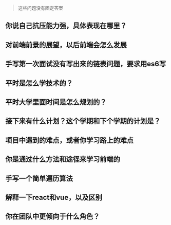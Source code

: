 > 这些问题没有固定答案

## 你说自己抗压能力强，具体表现在哪里？

## 对前端前景的展望，以后前端会怎么发展

## 手写第一次面试没有写出来的链表问题，要求用es6写

## 平时是怎么学技术的？

## 平时大学里面时间是怎么规划的？

## 接下来有什么计划？这个学期和下个学期的计划是？

## 项目中遇到的难点，或者你学习路上的难点

## 你是通过什么方法和途径来学习前端的

## 手写一个简单遍历算法

## 解释一下react和vue，以及区别

## 你在团队中更倾向于什么角色？